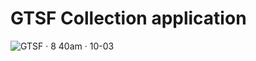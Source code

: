 # GTSF Collection application
![GTSF · 8 40am · 10-03](https://github.com/user-attachments/assets/232a5a13-66c6-4dff-97e5-c3f3c23862e6)
